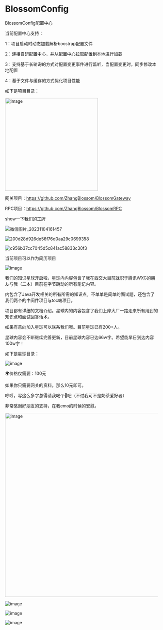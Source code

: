 # BlossomConfig
BlossomConfig配置中心

当前配置中心支持：

1：项目启动时动态加载解析boostrap配置文件

2：连接自研配置中心，并从配置中心拉取配置到本地进行加载

3：支持基于长轮询的方式对配置变更事件进行监听，当配置变更时，同步修改本地配置

4：基于文件与缓存的方式优化项目性能

如下是项目目录：

<img width="306" alt="image" src="https://github.com/ZhangBlossom/BlossomConfig/assets/110703773/90b00b41-1ea2-46cc-960c-a5f4ae41ff16">


网关项目：https://github.com/ZhangBlossom/BlossomGateway

RPC项目：https://github.com/ZhangBlossom/BlossomRPC

show一下我们的工牌

![微信图片_20231104161457](https://github.com/ZhangBlossom/BlossomGateway/assets/110703773/423d4a34-a86e-467b-9bf5-255cc242f16f)

![200d28d926de56f76d0aa29c0699358](https://github.com/ZhangBlossom/BlossomGateway/assets/110703773/e8139512-db82-4b8e-be7b-9a1000c309d1)

![c956b37cc7045d5c841ac58833c30f3](https://github.com/ZhangBlossom/BlossomGateway/assets/110703773/abf93eb0-a9ee-44a9-a2da-546b2661fa62)


当前项目可以作为简历项目

![image](https://github.com/ZhangBlossom/BlossomConfig/assets/110703773/4f1479bd-25f7-44ca-b3c6-5f4b3594574b)




我们的知识星球开启啦，星球内内容包含了我在西交大目前就职于腾讯WXG的朋友与我（二本）目前在字节跳动的所有笔记内容。

内包含了Java开发相关的所有所需的知识点。不单单是简单的面试题，还包含了我们两个的中间件项目与toc端项目。

项目都有详细的文档介绍。星球内的内容包含了我们上岸大厂一路走来所有用到的知识点和面试回答话术。                                          

如果有意向加入星球可以联系我们哦。目前星球已有200+人。

星球内容会不断继续完善更新，目前星球内容已达66w字。希望能早日到达内容100w字！    

如下是星球目录：

![image](https://github.com/ZhangBlossom/BlossomConfig/assets/110703773/f2d60fbe-4c60-45e6-8652-8165db844992)

🌍价格仅需要：100元

如果你只需要网关的资料，那么10元即可。

哼哼，写这么多字总得请我喝个🍵吧（不过我可不是奶茶爱好者）

非常感谢好朋友的支持，在我emo的时候的安慰。

<img width="607" alt="image" src="https://github.com/ZhangBlossom/BlossomConfig/assets/110703773/aca50ed1-d46f-4349-9a57-97a6e6045398">


![image](https://github.com/ZhangBlossom/BlossomGateway/assets/110703773/fbd12c89-ca55-4efc-b8b7-c6c0dd0061ac)

![image](https://github.com/ZhangBlossom/BlossomConfig/assets/110703773/f5d98397-0a87-4bac-b24b-a2a4c7c9eae1)

![image](https://github.com/ZhangBlossom/BlossomGateway/assets/110703773/61c9cfb1-f6fb-4dc1-8d2d-e39ac7546470)



